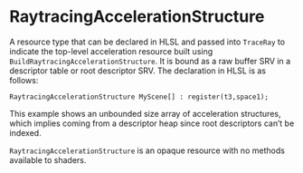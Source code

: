 # RaytracingAccelerationStructure

A resource type that can be declared in HLSL and passed into `TraceRay` to indicate the top-level acceleration resource built using `BuildRaytracingAccelerationStructure`. It is bound as a raw buffer SRV in a descriptor table or root descriptor SRV. The declaration in HLSL is as follows:

```hlsl
RaytracingAccelerationStructure MyScene[] : register(t3,space1);
```

This example shows an unbounded size array of acceleration structures, which implies coming from a descriptor heap since root descriptors can’t be indexed.

`RaytracingAccelerationStructure` is an opaque resource with no methods available to shaders.